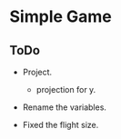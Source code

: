 # Simple Game

## ToDo

* Project.
	* projection for y.

* Rename the variables.
* Fixed the flight size.
